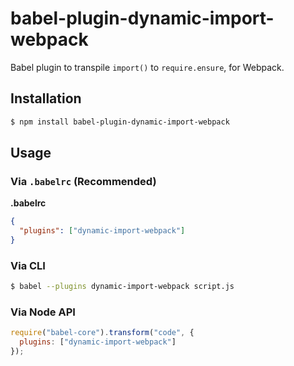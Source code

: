 # babel-plugin-dynamic-import-webpack

Babel plugin to transpile `import()` to `require.ensure`, for Webpack.

## Installation

```sh
$ npm install babel-plugin-dynamic-import-webpack
```

## Usage

### Via `.babelrc` (Recommended)

**.babelrc**

```json
{
  "plugins": ["dynamic-import-webpack"]
}
```

### Via CLI

```sh
$ babel --plugins dynamic-import-webpack script.js
```

### Via Node API

```javascript
require("babel-core").transform("code", {
  plugins: ["dynamic-import-webpack"]
});
```
